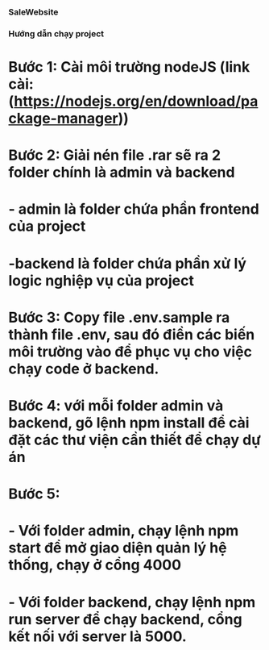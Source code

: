 ### SaleWebsite
### Hướng dẫn chạy project

# Bước 1: Cài môi trường nodeJS (link cài: (https://nodejs.org/en/download/package-manager))
# Bước 2: Giải nén file .rar sẽ ra 2 folder chính là admin và backend
# - admin là folder chứa phần frontend của project
# -backend là folder chứa phần xử lý logic nghiệp vụ của project
# Bước 3: Copy file .env.sample ra thành file .env, sau đó điền các biến môi trường vào để phục vụ cho việc chạy code ở backend.
# Bước 4: với mỗi folder admin và backend, gõ lệnh npm install để cài đặt các thư viện cần thiết để chạy dự án
# Bước 5: 
# - Với folder admin, chạy lệnh npm start để mở giao diện quản lý hệ thống, chạy ở cổng 4000
# - Với folder backend, chạy lệnh npm run server để chạy backend, cổng kết nối với server là 5000. 